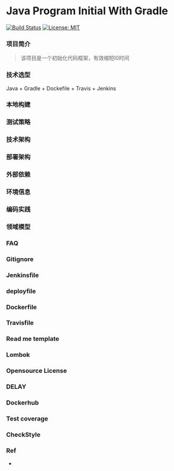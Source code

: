 
# Java Program Initial With Gradle
[![Build Status](https://travis-ci.com/Poseiden/java_program_initial_with_gradle.svg?branch=master)](https://travis-ci.com/Poseiden/java_program_initial_with_gradle)
[![License: MIT](https://img.shields.io/badge/License-MIT-yellow.svg)](https://opensource.org/licenses/MIT)
### 项目简介
> 该项目是一个初始化代码框架，有效缩短I0时间
### 技术选型
Java + Gradle + Dockefile + Travis + Jenkins
### 本地构建
### 测试策略
### 技术架构
### 部署架构
### 外部依赖
### 环境信息
### 编码实践
### 领域模型
### FAQ

### Gitignore
### Jenkinsfile
### deployfile
### Dockerfile
### Travisfile
### Read me template
### Lombok
### Opensource License

### DELAY
### Dockerhub
### Test coverage
### CheckStyle

### Ref
- [](https://www.cnblogs.com/davenkin/p/spring-boot-template.html)
